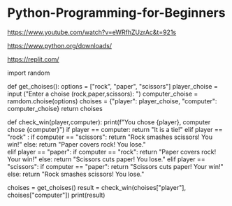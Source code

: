 # Python-Programming-for-Beginners

https://www.youtube.com/watch?v=eWRfhZUzrAc&t=921s

https://www.python.org/downloads/

https://replit.com/

import random

def get_choises():
  options = ["rock", "paper", "scissors"]
  player_choise = input ("Enter a choise (rock,paper,scissors): ")
  computer_choise = ramdom.choise(options)
  choises = {"player": player_choise, "computer": computer_choise}
  return choises

def check_win(player,computer):
  print(f"You chose {player}, computer chose {computer}")
  if player == computer: 
    return "It is a tie!" 
  elif player == "rock" :
    if computer == "scissors":
      return "Rock smashes scissors! You win!"
  else:
    return "Paper covers rock! You lose."  
  elif player == "paper":
    if computer == "rock":
    return "Paper covers rock! Your win!"
  else:
    return "Scissors cuts paper! You lose."
  elif player == "scissors":
    if computer == "paper":
    return "Scissors cuts paper! Your win!"
  else:
    return "Rock smashes scissors! You lose."

choises = get_choises()
result = check_win(choises["player"], choises["computer"])
print(result)
